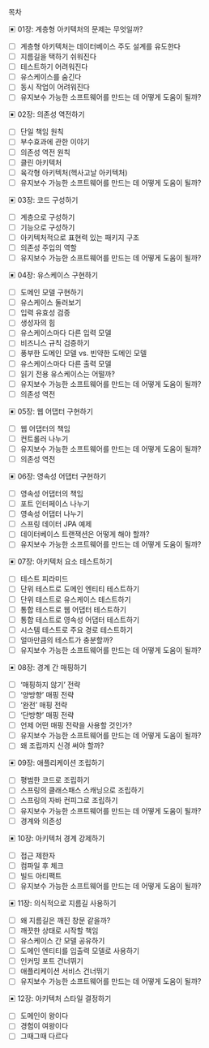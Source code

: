 목차  

▣ 01장: 계층형 아키텍처의 문제는 무엇일까?  
- [ ] 계층형 아키텍처는 데이터베이스 주도 설계를 유도한다  
- [ ] 지름길을 택하기 쉬워진다  
- [ ] 테스트하기 어려워진다  
- [ ] 유스케이스를 숨긴다  
- [ ] 동시 작업이 어려워진다  
- [ ] 유지보수 가능한 소프트웨어를 만드는 데 어떻게 도움이 될까?  

> 
  
▣ 02장: 의존성 역전하기  
- [ ] 단일 책임 원칙  
- [ ] 부수효과에 관한 이야기  
- [ ] 의존성 역전 원칙  
- [ ] 클린 아키텍처  
- [ ] 육각형 아키텍처(헥사고날 아키텍처)  
- [ ] 유지보수 가능한 소프트웨어를 만드는 데 어떻게 도움이 될까?  
  
▣ 03장: 코드 구성하기  
- [ ] 계층으로 구성하기  
- [ ] 기능으로 구성하기  
- [ ] 아키텍처적으로 표현력 있는 패키지 구조  
- [ ] 의존성 주입의 역할  
- [ ] 유지보수 가능한 소프트웨어를 만드는 데 어떻게 도움이 될까?  
  
▣ 04장: 유스케이스 구현하기  
- [ ] 도메인 모델 구현하기  
- [ ] 유스케이스 둘러보기  
- [ ] 입력 유효성 검증  
- [ ] 생성자의 힘  
- [ ] 유스케이스마다 다른 입력 모델  
- [ ] 비즈니스 규칙 검증하기  
- [ ] 풍부한 도메인 모델 vs. 빈약한 도메인 모델  
- [ ] 유스케이스마다 다른 출력 모델  
- [ ] 읽기 전용 유스케이스는 어떨까?  
- [ ] 유지보수 가능한 소프트웨어를 만드는 데 어떻게 도움이 될까?  
- [ ] 의존성 역전  
  
▣ 05장: 웹 어댑터 구현하기  
- [ ] 웹 어댑터의 책임  
- [ ] 컨트롤러 나누기  
- [ ] 유지보수 가능한 소프트웨어를 만드는 데 어떻게 도움이 될까?  
- [ ] 의존성 역전  
  
▣ 06장: 영속성 어댑터 구현하기  
- [ ] 영속성 어댑터의 책임  
- [ ] 포트 인터페이스 나누기  
- [ ] 영속성 어댑터 나누기  
- [ ] 스프링 데이터 JPA 예제  
- [ ] 데이터베이스 트랜잭션은 어떻게 해야 할까?  
- [ ] 유지보수 가능한 소프트웨어를 만드는 데 어떻게 도움이 될까?  
  
▣ 07장: 아키텍처 요소 테스트하기  
- [ ] 테스트 피라미드  
- [ ] 단위 테스트로 도메인 엔티티 테스트하기  
- [ ] 단위 테스트로 유스케이스 테스트하기  
- [ ] 통합 테스트로 웹 어댑터 테스트하기  
- [ ] 통합 테스트로 영속성 어댑터 테스트하기  
- [ ] 시스템 테스트로 주요 경로 테스트하기  
- [ ] 얼마만큼의 테스트가 충분할까?  
- [ ] 유지보수 가능한 소프트웨어를 만드는 데 어떻게 도움이 될까?  
  
▣ 08장: 경계 간 매핑하기  
- [ ] ‘매핑하지 않기’ 전략  
- [ ] ‘양방향’ 매핑 전략  
- [ ] ‘완전’ 매핑 전략  
- [ ] ‘단방향’ 매핑 전략  
- [ ] 언제 어떤 매핑 전략을 사용할 것인가?  
- [ ] 유지보수 가능한 소프트웨어를 만드는 데 어떻게 도움이 될까?  
- [ ] 왜 조립까지 신경 써야 할까?  
  
▣ 09장: 애플리케이션 조립하기  
- [ ] 평범한 코드로 조립하기  
- [ ] 스프링의 클래스패스 스캐닝으로 조립하기  
- [ ] 스프링의 자바 컨피그로 조립하기  
- [ ] 유지보수 가능한 소프트웨어를 만드는 데 어떻게 도움이 될까?  
- [ ] 경계와 의존성  
  
▣ 10장: 아키텍처 경계 강제하기  
- [ ] 접근 제한자  
- [ ] 컴파일 후 체크  
- [ ] 빌드 아티팩트  
- [ ] 유지보수 가능한 소프트웨어를 만드는 데 어떻게 도움이 될까?  
  
▣ 11장: 의식적으로 지름길 사용하기  
- [ ] 왜 지름길은 깨진 창문 같을까?  
- [ ] 깨끗한 상태로 시작할 책임  
- [ ] 유스케이스 간 모델 공유하기  
- [ ] 도메인 엔티티를 입출력 모델로 사용하기  
- [ ] 인커밍 포트 건너뛰기  
- [ ] 애플리케이션 서비스 건너뛰기  
- [ ] 유지보수 가능한 소프트웨어를 만드는 데 어떻게 도움이 될까?  
  
▣ 12장: 아키텍처 스타일 결정하기  
- [ ] 도메인이 왕이다  
- [ ] 경험이 여왕이다  
- [ ] 그때그때 다르다  
